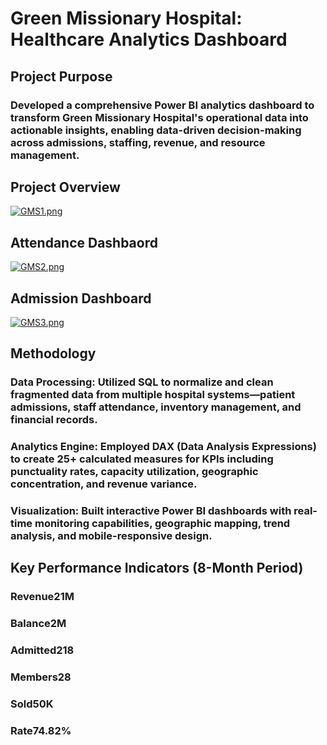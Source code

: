 # Green Missionary Hospital: Healthcare Analytics Dashboard
## Project Purpose
### Developed a comprehensive Power BI analytics dashboard to transform Green Missionary Hospital's operational data into actionable insights, enabling data-driven decision-making across admissions, staffing, revenue, and resource management.
## Project Overview
[![GMS1.png](https://i.postimg.cc/2yWvBmc0/GMS1.png)](https://postimg.cc/q6kgPfdK)
## Attendance Dashbaord
[![GMS2.png](https://i.postimg.cc/prwK5BHw/GMS2.png)](https://postimg.cc/V0FJ3n5g)
## Admission Dashboard
[![GMS3.png](https://i.postimg.cc/526XvRpd/GMS3.png)](https://postimg.cc/Xr6N6xTQ)
## Methodology
### Data Processing: Utilized SQL to normalize and clean fragmented data from multiple hospital systems—patient admissions, staff attendance, inventory management, and financial records.
### Analytics Engine: Employed DAX (Data Analysis Expressions) to create 25+ calculated measures for KPIs including punctuality rates, capacity utilization, geographic concentration, and revenue variance.
### Visualization: Built interactive Power BI dashboards with real-time monitoring capabilities, geographic mapping, trend analysis, and mobile-responsive design.
## Key Performance Indicators (8-Month Period)
### Revenue21M
### Balance2M
### Admitted218
### Members28 
### Sold50K 
### Rate74.82%
